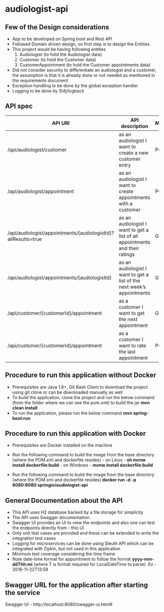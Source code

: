 # audiologist-api

## Few of the Design considerations
- App to be developed on Spring boot and Rest API
- Followed Domain driven design, so first step is to design the Entities.
- This project would be having following entities
    1. Audiologist (to hold the Audiologist data)
    2. Customer (to hold the Customer data)
    3. CustomerAppointment  (to hold the Customer appointments data)
- Did not consider security to differentiate an audiologist and a customer, the assumption is that it is already done or not needed as mentioned in the requirements document
- Exception handling to be done by the global exception handler
- Logging to be done by Sl4j/logback 


## API spec

|API URI	                                |API description	                                         |Method|
|------------------------------------------ |------------------------------------------------------------|-------|
|/api/audiologist/customer	                |as an audiologist I want to create a new customer entry	 | POST|
|/api/audiologist/appointment	|as an audiologist I want to create appointments with a customer	         |POST|
|/api/audiologist/appointments/{audiologistId}?allResults=true|	as an audiologist I want to get a list of all appointments and their ratings	|GET|
|/api/audiologist/appointments/{audiologistId}	|as an audiologist I want to get a list of the next week’s appointments|	GET|
|/api/customer/{customerId}/appointment	|as a customer I want to get the next appointment	|GET|
|/api/customer/{customerId}/appointment	|as a customer I want to rate the last appointment	|POST|



## Procedure to run this application without Docker
- Prerequisites are Java 1.8+, Git Bash Client to download the project using git clone or can be downloaded manually as well
- To build the application, clone the project and run the below command (from the folder where we can see the pom.xml) to build the jar
    **mvn clean install**
- To run the application, please run the below command
    **mvn spring-boot:run**
    
## Procedure to run this application with Docker
- Prerequisites are Docker installed on the machine
- Run the following command to build the image from the base directory (where the  POM.xml and dockerfile resides)
        - on Linux - **sh mvnw install dockerfile:build**
        - on Windows - **mvnw install dockerfile:build**

- Run the following command to build the image from the base directory (where the  POM.xml and dockerfile resides)
       **docker run -d -p 8080:8080 springio/audiologist-api**


## General Documentation about the API 
- This API uses H2 database backed by a file storage for simplicity
- The API uses Swagger documentation. 
- Swagger UI provides an UI to view the endpoints and also one can test the endpoints directly from - this UI
- Only unit test cases are provided and these can be extended to write the integration test cases
- Logging for microservices can be done using Sleuth API which can be integrated with Zipkin, but not used in this application
- Minimum test coverage considering the time frame
- Note date-time format for appointment to follow the format **yyyy-mm-ddThh:mi** (where T is format required for LocalDateTime to parse) .Ex - 2018-11-22T13:59

## Swagger URL for the application after starting the service
Swagger UI - http://localhost:8080/swagger-ui.html#

